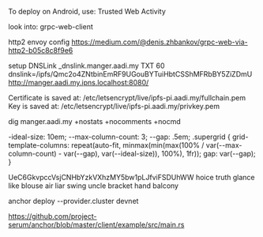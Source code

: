 
To deploy on Android, use:
Trusted Web Activity


look into:
grpc-web-client

http2 envoy config
https://medium.com/@denis.zhbankov/grpc-web-via-http2-b05c8c8f9e6


setup DNSLink
_dnslink.manger.aadi.my TXT 60 dnslink=/ipfs/Qmc2o4ZNtbinEmRF9UGouBYTuiHbtCSShMFRbBY5ZiZDmU
http://manger.aadi.my.ipns.localhost:8080/

Certificate is saved at: /etc/letsencrypt/live/ipfs-pi.aadi.my/fullchain.pem
Key is saved at:         /etc/letsencrypt/live/ipfs-pi.aadi.my/privkey.pem


dig manger.aadi.my  +nostats +nocomments +nocmd


-ideal-size: 10em;
--max-column-count: 3;
--gap: .5em;
.supergrid {
    grid-template-columns: repeat(auto-fit, minmax(min(max(100% / var(--max-column-count) - var(--gap), var(--ideal-size)), 100%), 1fr));
    gap: var(--gap);
}

UeC6GkvpccVsjCNHbYzkVXhzMY5bw1pLJfviFSDUhWW
hoice truth glance like blouse air liar swing uncle bracket hand balcony

anchor deploy --provider.cluster devnet

https://github.com/project-serum/anchor/blob/master/client/example/src/main.rs